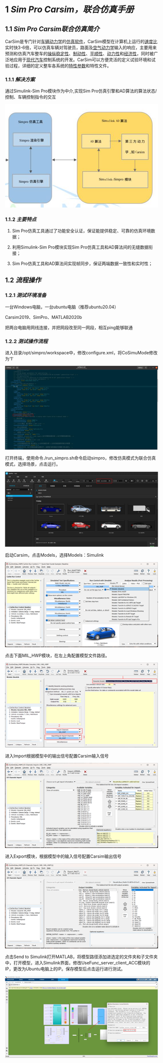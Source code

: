 # **1** ***Sim Pro Carsim，联合仿真手册***

## **1.1** ***Sim Pro Carsim联合仿真简介***

CarSim是专门针对[车辆动力学](https://baike.baidu.com/item/车辆动力学/3335716?fromModule=lemma_inlink)的[仿真软件](https://baike.baidu.com/item/仿真软件/9968769?fromModule=lemma_inlink)，CarSim模型在计算机上运行的[速度比](https://baike.baidu.com/item/速度比/56265273?fromModule=lemma_inlink)实时快3-6倍，可以仿真车辆对驾驶员，路面及[空气动力学](https://baike.baidu.com/item/空气动力学/17234?fromModule=lemma_inlink)输入的响应，主要用来预测和仿真汽车整车的[操纵稳定性](https://baike.baidu.com/item/操纵稳定性/22515459?fromModule=lemma_inlink)、[制动性](https://baike.baidu.com/item/制动性/8364105?fromModule=lemma_inlink)、[平顺性](https://baike.baidu.com/item/平顺性/3347713?fromModule=lemma_inlink)、[动力性](https://baike.baidu.com/item/动力性/7909627?fromModule=lemma_inlink)和[经济性](https://baike.baidu.com/item/经济性/1160569?fromModule=lemma_inlink)，同时被广泛地应用于[现代汽车](https://baike.baidu.com/item/现代汽车/1514429?fromModule=lemma_inlink)控制系统的开发。CarSim可以方便灵活的定义试验环境和试验过程，详细的定义整车各系统的[特性参数](https://baike.baidu.com/item/特性参数/19130979?fromModule=lemma_inlink)和特性文件。

### **1.1.1** ***解决方案***

通过Simulink-Sim Pro模块作为中介,实现Sim Pro仿真引擎和AD算法的算法状态/控制、车辆控制指令的交互

![](..\img\13\image.png)

### **1.1.2** ***主要特点***

1)	Sim Pro仿真工具通过了功能安全认证，保证能提供稳定、可靠的仿真环境数据；

2)	利用Simulink-Sim Pro模块实现Sim Pro仿真工具和AD算法间的无缝数据衔接；

3)	Sim Pro仿真工具和AD算法间实现帧同步，保证两端数据一致性和实时性；

## **1.2** ***流程操作***

### **1.2.1** ***测试环境准备***

一台Windows电脑，一台ubuntu电脑（推荐ubuntu20.04）

Carsim2019、SimPro、MATLAB2020b

把两台电脑用网线连接，并把网段改至同一网段，相互ping能够联通

### **1.2.2** ***测试操作流程***

进入目录/opt/simpro/workspace中，修改configure.xml，将CoSimuMode修改为‘1’

![](..\img\13\image1.png)

打开终端，使用命令./run_simpro.sh命令启动simpro，修改仿真模式为联合仿真模式，选择场景，点击运行。

![](..\img\13\image2.png)

启动Carsim，点击Models，选择Models：Simulink

![](..\img\13\image3.png)

点击下面MIL_HWP模块，在左上角配置模型文件路径。

![](..\img\13\image4.png)

进入Import根据模型中的输出信号配置Carsim输入信号

![](..\img\13\image5.png)

进入Export模块，根据模型中的输入信号配置Carsim输出信号

![](..\img\13\image6.png)

点击Send to Simulink打开MATLAB，将模型路径添加进选定的文件夹和子文件夹中，打开模型，进入Simulink界面，修改UseFunc_server_client_ACC模块的IP，更改为Ubuntu电脑上的IP。保存模型后点击运行进行测试。

![](..\img\13\image7.png)